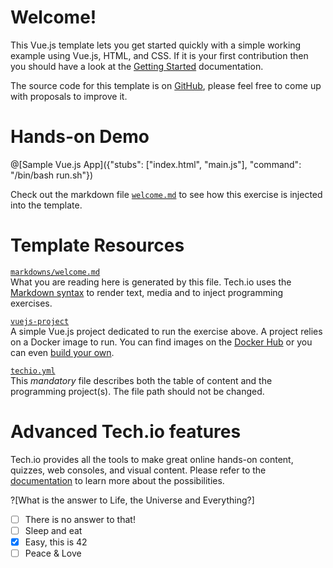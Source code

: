 # Welcome!

This Vue.js template lets you get started quickly with a simple working example using Vue.js, HTML, and CSS. If it is your first contribution then you should have a look at the [Getting Started](https://tech.io/doc/getting-started-create-playground) documentation.

The source code for this template is on [GitHub](https://github.com/TechDotIO/vuejs-template), please feel free to come up with proposals to improve it.

# Hands-on Demo

@[Sample Vue.js App]({"stubs": ["index.html", "main.js"], "command": "/bin/bash run.sh"})

Check out the markdown file [`welcome.md`](https://github.com/TechDotIO/vuejs-template/blob/master/markdowns/welcome.md) to see how this exercise is injected into the template.

# Template Resources

[`markdowns/welcome.md`](https://github.com/TechDotIO/vuejs-template/blob/master/markdowns/welcome.md)  
What you are reading here is generated by this file. Tech.io uses the [Markdown syntax](https://tech.io/doc/reference-markdowns) to render text, media and to inject programming exercises.


[`vuejs-project`](https://github.com/TechDotIO/vuejs-template/tree/master/vuejs-project)  
A simple Vue.js project dedicated to run the exercise above. A project relies on a Docker image to run. You can find images on the [Docker Hub](https://hub.docker.com/explore/) or you can even [build your own](https://tech.io/doc/reference-runner).


[`techio.yml`](https://github.com/TechDotIO/vuejs-template/blob/master/techio.yml)  
This *mandatory* file describes both the table of content and the programming project(s). The file path should not be changed.


# Advanced Tech.io features

Tech.io provides all the tools to make great online hands-on content, quizzes, web consoles, and visual content. Please refer to the [documentation](https://tech.io/doc) to learn more about the possibilities.

?[What is the answer to Life, the Universe and Everything?]
-[ ] There is no answer to that!
-[ ] Sleep and eat
-[x] Easy, this is 42
-[ ] Peace & Love